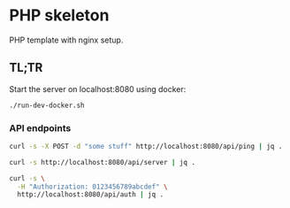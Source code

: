 # PHP skeleton

PHP template with nginx setup.

## TL;TR

Start the server on localhost:8080 using docker:
```bash
./run-dev-docker.sh
```

### API endpoints

```bash
curl -s -X POST -d "some stuff" http://localhost:8080/api/ping | jq .
```
```bash
curl -s http://localhost:8080/api/server | jq .
```
```bash
curl -s \
  -H "Authorization: 0123456789abcdef" \
  http://localhost:8080/api/auth | jq .
```

